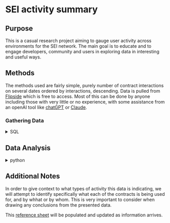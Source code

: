 # SEI activity summary


## Purpose

This is a casual research project aiming to gauge user activity across environments for the SEI network.
The main goal is to educate and to engage developers, community and users in exploring data in interesting and useful ways.


## Methods

The methods used are fairly simple, purely number of contract interactions on several dates ordered by interactions, descending.
Data is pulled from [Flipside](https://flipsidecrypto.xyz) which is free to access.
Most of this can be done by anyone including those with very little or no experience, with some assistance from an openAI tool like [chatGPT](https://chat.openai.com/chat) or [Claude](https://claude.ai).


### Gathering Data

<details>

<summary>SQL</summary>

This SQL query fetches data from both environments over several staggered dates to ensure a fair comparison:

1. **`relevant_dates` CTE:**
   - This Common Table Expression (CTE) defines a list of specific dates, representing every second Monday over the past three months.

2. **`evm_data` CTE:**
   - This CTE selects data from the `sei.core_evm.fact_transactions` table, focusing on transactions where the `to_address` (contract address) is not null. It filters records to include only those with a `block_timestamp` matching the dates listed in `relevant_dates`. The data is grouped by day and contract address, counting the number of interactions (`COUNT(*)`). The results are ordered by the number of interactions in descending order and limited to 1000 records for manageability.

3. **`cosmwasm_data` CTE:**
   - Similar to `evm_data`, this CTE selects data from the `sei.core.fact_msgs` table, using `tx_id` as the identifier for interactions (assuming it relates to contract interactions). It also filters by the specified dates, groups by day and `tx_id`, counts the interactions, and orders and limits the results similarly to `evm_data`.

4. **Final `SELECT` Statement:**
   - This statement combines the results from the `evm_data` and `cosmwasm_data` CTEs using `UNION ALL`, ensuring that all records from both environments are included. It selects the day, environment (either 'EVM' or 'CosmWasm'), contract address, and the number of interactions, ordering the combined results by day and interactions in ascending order.

5. **The final `ORDER BY` clause:**
   - Sorts the combined results by interactions in descending order `(DESC)`, followed by day in ascending order `(ASC)`.

</details>

## Data Analysis

<details>

<summary>python</summary>

Here's an updated summary of the Python script following your style:

---

### Python Script Overview

**Intake CSV Data:**
- Reads data from the specified CSV file using `pd.read_csv()`.

**Data Processing:**
- Converts the 'DAY' column to datetime format with `pd.to_datetime()`, handling errors by coercing invalid entries to `NaT`.
- Removes rows where 'DAY' couldn't be converted to datetime (`NaT` values).

**Plotting Functions:**
1. **plot_top20_by_environment(data, environment, output_file):** Creates a horizontal bar chart of the top 20 contracts by interactions for each environment (EVM or CosmWasm), sorted in descending order.
2. **plot_top10_overall(data, output_file):** Creates a bar chart for the top 10 most interacted contracts across all environments.
3. **plot_interactions_by_environment(data, output_file):** Creates a bar chart showing total interactions by environment (EVM and CosmWasm).
4. **plot_top20_excluding_top5(data, environment, output_file):** Generates a chart excluding the top 5 most interacted contracts in the specified environment, showing the next top 20. My reasoning for this was that the extreme outliers seen on the top end of the EVM environment are indicative of a script/bot, or some other automated action which is not directly relevant to this study and heavily skews the final result. **[to be re-asssessed upon further discovery]**

**Generates Visual Charts:**
- Utilizes the plotting functions to generate visual data representations, saving the charts as PNG files.

</details>


## Additional Notes

In order to give context to what types of activity this data is indicating, we will attempt to identify specifically what each of the contracts is being used for, and by whhat or by whom. 
This is very important to consider when drawing any conclusions from the presented data. 

This [reference sheet](https://github.com/cordt-sei/sei-env-activity/blob/main/data/labels.md) will be populated and updated as information arrives.
